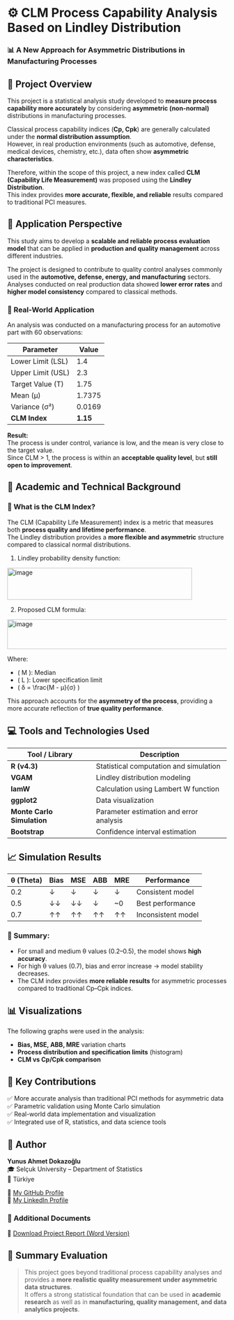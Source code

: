 # ⚙️ CLM Process Capability Analysis Based on Lindley Distribution  
### 📊 A New Approach for Asymmetric Distributions in Manufacturing Processes  


## 🎯 Project Overview

This project is a statistical analysis study developed to **measure process capability more accurately** by considering **asymmetric (non-normal)** distributions in manufacturing processes.  

Classical process capability indices (**Cp, Cpk**) are generally calculated under the **normal distribution assumption**.  
However, in real production environments (such as automotive, defense, medical devices, chemistry, etc.), data often show **asymmetric characteristics**.  

Therefore, within the scope of this project, a new index called **CLM (Capability Life Measurement)** was proposed using the **Lindley Distribution**.  
This index provides **more accurate, flexible, and reliable** results compared to traditional PCI measures.


## 💼 Application Perspective

This study aims to develop a **scalable and reliable process evaluation model** that can be applied in **production and quality management** across different industries.  

The project is designed to contribute to quality control analyses commonly used in the **automotive, defense, energy, and manufacturing** sectors.  
Analyses conducted on real production data showed **lower error rates** and **higher model consistency** compared to classical methods.  

### 🔹 Real-World Application

An analysis was conducted on a manufacturing process for an automotive part with 60 observations:  

| Parameter       | Value  |
|-----------------|---------|
| Lower Limit (LSL) | 1.4   |
| Upper Limit (USL) | 2.3   |
| Target Value (T)  | 1.75  |
| Mean (μ)          | 1.7375 |
| Variance (σ²)     | 0.0169 |
| **CLM Index**     | **1.15** |

**Result:**  
The process is under control, variance is low, and the mean is very close to the target value.  
Since CLM > 1, the process is within an **acceptable quality level**, but **still open to improvement**.


## 🧠 Academic and Technical Background

### 🔸 What is the CLM Index?
The CLM (Capability Life Measurement) index is a metric that measures both **process quality and lifetime performance**.  
The Lindley distribution provides a **more flexible and asymmetric** structure compared to classical normal distributions.

1) Lindley probability density function:  
<img width="424" height="73" alt="image" src="https://github.com/user-attachments/assets/3a125105-a0a7-4f3f-b9a7-2b2dacb18552" />

2) Proposed CLM formula:  
<img width="532" height="68" alt="image" src="https://github.com/user-attachments/assets/88cf8c15-d95e-49f8-9f14-729ee92682d8" />

Where:  
- \( M \): Median  
- \( L \): Lower specification limit  
- \( δ = \frac{M - μ}{σ} \)

This approach accounts for the **asymmetry of the process**, providing a more accurate reflection of **true quality performance**.


## 💻 Tools and Technologies Used

| Tool / Library | Description |
|------------------|-------------|
| **R (v4.3)** | Statistical computation and simulation |
| **VGAM** | Lindley distribution modeling |
| **lamW** | Calculation using Lambert W function |
| **ggplot2** | Data visualization |
| **Monte Carlo Simulation** | Parameter estimation and error analysis |
| **Bootstrap** | Confidence interval estimation |


## 📈 Simulation Results

| θ (Theta) | Bias | MSE | ABB | MRE | Performance |
|-----------|------|-----|-----|-----|--------------|
| 0.2       | ↓    | ↓   | ↓   | ↓   | Consistent model |
| 0.5       | ↓↓   | ↓↓  | ↓   | ~0  | Best performance |
| 0.7       | ↑↑   | ↑↑  | ↑↑  | ↑↑  | Inconsistent model |

### 🔹 Summary:

- For small and medium θ values (0.2–0.5), the model shows **high accuracy**.  
- For high θ values (0.7), bias and error increase → model stability decreases.  
- The CLM index provides **more reliable results** for asymmetric processes compared to traditional Cp–Cpk indices.


## 📊 Visualizations

The following graphs were used in the analysis:  
- **Bias, MSE, ABB, MRE** variation charts  
- **Process distribution and specification limits** (histogram)  
- **CLM vs Cp/Cpk comparison**


## 🧩 Key Contributions

✅ More accurate analysis than traditional PCI methods for asymmetric data  
✅ Parametric validation using Monte Carlo simulation  
✅ Real-world data implementation and visualization  
✅ Integrated use of R, statistics, and data science tools  


## 👤 Author

**Yunus Ahmet Dokazoğlu**  
🎓 Selçuk University – Department of Statistics  
📍 Türkiye  

🔗 [My GitHub Profile](https://github.com/AhmetDokazoglu)  
🔗 [My LinkedIn Profile](https://www.linkedin.com/in/ahmet-dokazo%C4%9Flu-9660b2346/)


### 📎 Additional Documents  

📄 [Download Project Report (Word Version)](https://github.com/AhmetDokazoglu/Lindley-Dagilimi-ile-CLM-Surec-Yeterlilik-Analizi/raw/refs/heads/main/Lindley%20Dagilimi%20ile%20CLM%20Surec%20Yeterlilik%20Analizi.docx)  


## 💬 Summary Evaluation

> This project goes beyond traditional process capability analyses and provides a **more realistic quality measurement under asymmetric data structures**.  
> It offers a strong statistical foundation that can be used in **academic research** as well as in **manufacturing, quality management, and data analytics projects**.
